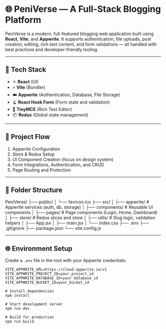 # 🌐 PeniVerse — A Full-Stack Blogging Platform

PeniVerse is a modern, full-featured blogging web application built using **React**, **Vite**, and **Appwrite**. It supports authentication, file uploads, post creation, editing, rich text content, and form validations — all handled with best practices and developer-friendly tooling.

---

## 🔧 Tech Stack

- ⚛️ **React** (UI)
- ⚡ **Vite** (Bundler)
- ☁️ **Appwrite** (Authentication, Database, File Storage)
- 🪝 **React Hook Form** (Form state and validation)
- 📝 **TinyMCE** (Rich Text Editor)
- 📦 **Redux** (Global state management)

---

## 🔁 Project Flow

1. Appwrite Configuration
2. Store & Redux Setup
3. UI Component Creation (focus on design system)
4. Form Integrations, Authentication, and CRUD
5. Page Routing and Protection

---

## 📁 Folder Structure

PeniVerse/
├── public/
│ └── favicon.ico
├── src/
│ ├── appwrite/ # Appwrite services (auth, db, storage)
│ ├── components/ # Reusable UI components
│ ├── pages/ # Page components (Login, Home, Dashboard)
│ ├── store/ # Redux slices and store
│ ├── utils/ # Slug logic, validation helpers
│ ├── App.jsx
│ ├── main.jsx
│ └── index.css
├── .env
├── .gitignore
├── package.json
└── vite.config.js


---

## 🌐 Environment Setup

Create a `.env` file in the root with your Appwrite credentials:

```env
VITE_APPWRITE_URL=https://cloud.appwrite.io/v1
VITE_APPWRITE_PROJECT_ID=your_project_id
VITE_APPWRITE_DATABASE_ID=your_database_id
VITE_APPWRITE_BUCKET_ID=your_bucket_id

# Install dependencies
npm install

# Start development server
npm run dev

# Build for production
npm run build
